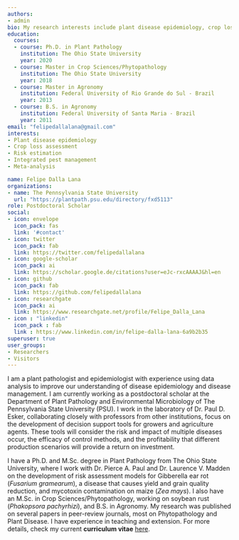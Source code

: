 ```yaml
---
authors:
- admin
bio: My research interests include plant disease epidemiology, crop lost assessment, integrate pest management, and meta-analysis.
education:
  courses:
  - course: Ph.D. in Plant Pathology
    institution: The Ohio State University
    year: 2020
  - course: Master in Crop Sciences/Phytopathology
    institution: The Ohio State University
    year: 2018
  - course: Master in Agronomy
    institution: Federal University of Rio Grande do Sul - Brazil
    year: 2013
  - course: B.S. in Agronomy
    institution: Federal University of Santa Maria - Brazil
    year: 2011
email: "felipedallalana@gmail.com"
interests:
- Plant disease epidemiology
- Crop loss assessment
- Risk estimation
- Integrated pest management
- Meta-analysis

name: Felipe Dalla Lana
organizations:
- name: The Pennsylvania State University
  url: "https://plantpath.psu.edu/directory/fxd5113"
role: Postdoctoral Scholar
social:
- icon: envelope
  icon_pack: fas
  link: '#contact'
- icon: twitter
  icon_pack: fab
  link: https://twitter.com/felipedallalana
- icon: google-scholar
  icon_pack: ai
  link: https://scholar.google.de/citations?user=eJc-rxcAAAAJ&hl=en
- icon: github
  icon_pack: fab
  link: https://github.com/felipedallalana
- icon: researchgate
  icon_pack: ai
  link: https://www.researchgate.net/profile/Felipe_Dalla_Lana
- icon : "linkedin"
  icon_pack : fab
  link : https://www.linkedin.com/in/felipe-dalla-lana-6a9b2b35
superuser: true
user_groups:
- Researchers
- Visitors
---
```


I am a plant pathologist and epidemiologist with experience using data analysis to improve our understanding of disease epidemiology and disease management. I am currently working as a postdoctoral scholar at the Department of Plant Pathology and Environmental Microbiology of The Pennsylvania State University (PSU). I work in the laboratory of Dr. Paul D. Esker, collaborating closely with professors from other institutions, focus on the development of decision support tools for growers and agriculture agents. These tools will consider the risk and impact of multiple diseases occur, the efficacy of control methods, and the profitability that different production scenarios will provide a return on investment.

I have a Ph.D. and M.Sc. degree in Plant Pathology from The Ohio State University, where I work with Dr. Pierce A. Paul and Dr. Laurence V. Madden on the development of risk assessment models for Gibberella ear rot (*Fusarium gramearum*), a disease that causes yield and grain quality reduction, and mycotoxin contamination on maize (*Zea mays*). I also have an M.Sc. in Crop Sciences/Phytopathology, working on soybean rust (*Phakopsora pachyrhizi*), and B.S. in Agronomy. My research was published on several papers in peer-review journals, most on Phytopathology and Plant Disease. I have experience in teaching and extension. For more details, check my current **curriculum vitae** [here](/files/FelipeDallaLana_CV_Ago_2021.pdf).


